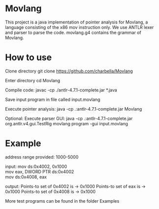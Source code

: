 # Movlang
This project is a java implementation of pointer analysis for Movlang, a language consisting of the x86 mov instruction only. 
We use ANTLR lexer and parser to parse the code. 
movlang.g4 contains the grammar of Movlang.

# How to use

Clone directory
git clone https://github.com/charbella/Movlang

Enter directory
cd Movlang

Compile code:
javac -cp ./antlr-4.7.1-complete.jar *.java

Save input program in file called input.movlang

Execute pointer analysis:
java -cp .:antlr-4.7.1-complete.jar Movlang

Optional: Execute parser GUI:
java -cp .:antlr-4.7.1-complete.jar org.antlr.v4.gui.TestRig movlang program -gui input.movlang

# Example

address range provided: 1000-5000

input:
mov ds:0x4002, 0x1000	
mov eax, DWORD PTR ds:0x4002	
mov ds:0x4008, eax

output:
Points-to set of 0x4002 is 
 -> 0x1000
Points-to set of eax is 
 -> 0x1000
Points-to set of 0x4008 is 
 -> 0x1000

More test programs can be found in the folder Examples



 
